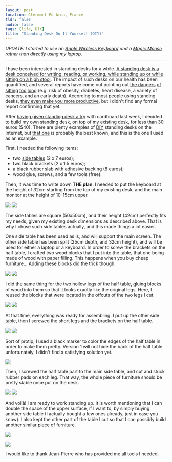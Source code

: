 ```yaml
---
layout: post
location: Clermont-Fd Area, France
tldr: false
audio: false
tags: [life, DIY]
title: "Standing Desk Do It Yourself (DIY)"
---
```


_UPDATE: I started to use an [Apple Wireless Keyboard](https://www.apple.com/keyboard/) and a [Magic Mouse](https://www.apple.com/magicmouse/) rather than directly using my laptop._

---

I have been interested in standing desks for a while. [A standing desk is a desk
conceived for writing, reading, or working, while standing up or while sitting
on a high stool](http://en.wikipedia.org/wiki/Standing_desk). The impact of such
desks on our health has been quantified, and several reports have come out
pointing out [the
dangers](http://www.huffingtonpost.com/chris-kresser/sitting-health_b_2897289.html)
[of
sitting](http://healthland.time.com/2011/04/13/the-dangers-of-sitting-at-work%E2%80%94and-standing/)
[too](http://www.nytimes.com/2011/04/17/magazine/mag-17sitting-t.html)
[long](http://mashable.com/2011/05/09/sitting-down-infographic/) (e.g. risk
of obesity, diabetes, heart disease, a variety of cancers, and an early death).
According to most people using standing desks, [they even make you more
productive](http://readwrite.com/2013/09/26/standing-desks-productivity), but I
didn't find any formal report confirming that yet.

After [having given standing desk a
try](https://twitter.com/couac/status/443674631892123649) with cardboard last
week, I decided to build my own standing desk, on top of my existing desk, for
less than 30 euros (\$40). There are plenty examples of
[DIY](http://en.wikipedia.org/wiki/Do_it_yourself) standing desks on the
Internet, but [that
one](http://iamnotaprogrammer.com/Ikea-Standing-desk-for-22-dollars.html) is
probably the best known, and this is the one I used as an example.

First, I needed the following items:

- two [side tables](http://www.but.fr/produits/43394/Table-basse-NEXT-2-wenge.html) (2 x 7 euros);
- two black brackets (2 x 1.5 euros);
- a black rubber slab with adhesive backing (8 euros);
- wood glue, screws, and a few tools (free).

Then, it was time to write down **THE plan**. I needed to put the keyboard
at the height of 32cm starting from the top of my existing desk, and the main
monitor at the height of 10-15cm upper.

<p class="aligned-images">
    <a href="/images/posts/standing-desk/items.jpg"><img src="/images/posts/standing-desk/items_small.jpg" /></a>
    <a href="/images/posts/standing-desk/the-plan.jpg"><img src="/images/posts/standing-desk/the-plan_small.jpg" /></a>
</p>

The side tables are square (50x50cm), and their height (42cm) perfectly fits my
needs, given my existing desk dimensions as described above. That is why I chose
such side tables actually, and this made things a lot easier.

One side table has been used as is, and will support the main screen. The other
side table has been split (25cm depth, and 32cm height), and will be used for
either a laptop or a keyboard.
In order to screw the brackets on the half table, I crafted two wood blocks that
I put into the table, that one being made of wood with paper filling. This
happens when you buy cheap furniture... Adding these blocks did the trick
though.

<p class="aligned-images">
    <a href="/images/posts/standing-desk/half-table.jpg"><img src="/images/posts/standing-desk/half-table_small.jpg" /></a>
    <a href="/images/posts/standing-desk/blocks.jpg"><img src="/images/posts/standing-desk/blocks_small.jpg" /></a>
</p>

I did the same thing for the two hollow legs of the half table, gluing blocks of
wood into them so that it looks exactly like the original legs. Here, I reused
the blocks that were located in the offcuts of the two legs I cut.

<p class="aligned-images">
    <a href="/images/posts/standing-desk/legs.jpg"><img src="/images/posts/standing-desk/legs_small.jpg" /></a>
    <a href="/images/posts/standing-desk/wood-block-legs.jpg"><img src="/images/posts/standing-desk/wood-block-legs_small.jpg" /></a>
</p>

At that time, everything was ready for assembling. I put up the other side
table, then I screwed the short legs and the brackets on the half table.

<p class="aligned-images">
    <a href="/images/posts/standing-desk/table.jpg"><img src="/images/posts/standing-desk/table_small.jpg" /></a>
    <a href="/images/posts/standing-desk/blocks-and-brackets.jpg"><img src="/images/posts/standing-desk/blocks-and-brackets_small.jpg" /></a>
</p>

Sort of protip, I used a black marker to color the edges of the half table in
order to make them pretty. Version 1 will not hide the back of the half table
unfortunately. I didn't find a satisfying solution yet.

[![](/images/posts/standing-desk/black-marker_small.jpg)](/images/posts/standing-desk/black-marker.jpg)

Then, I screwed the half table part to the main side table, and cut and stuck
rubber pads on each leg. That way, the whole piece of furniture should be pretty
stable once put on the desk.

<p class="aligned-images">
    <a href="/images/posts/standing-desk/assembling.jpg"><img src="/images/posts/standing-desk/assembling_small.jpg" /></a>
    <a href="/images/posts/standing-desk/rubber-pads.jpg"><img src="/images/posts/standing-desk/rubber-pads_small.jpg" /></a>
</p>

And voilà! I am ready to work standing up. It is worth mentioning that I can
double the space of the upper surface, if I want to, by simply buying another
side table (I actually bought a few ones already, just in case you know). I also
kept the other part of the table I cut so that I can possibly build another
similar piece of furniture.

[![](/images/posts/standing-desk/final-front_small.jpg)](/images/posts/standing-desk/final-front.jpg)

[![](/images/posts/standing-desk/final-back_small.jpg)](/images/posts/standing-desk/final-back.jpg)

I would like to thank Jean-Pierre who has provided me all tools I needed.
